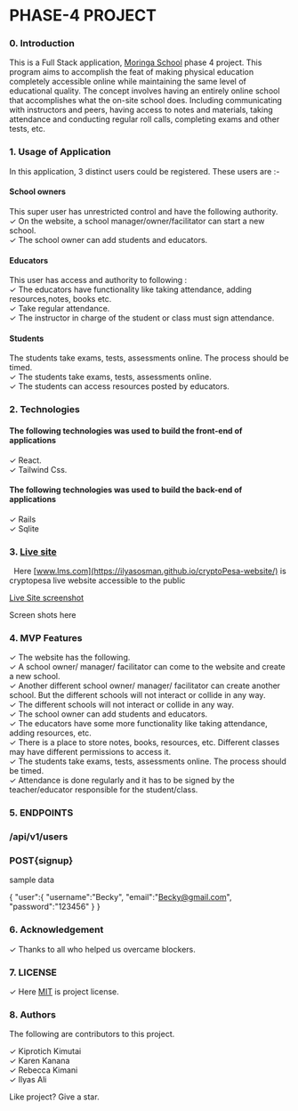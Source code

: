# PHASE-4 PROJECT

### 0. Introduction

This is  a Full Stack application, [Moringa School](https://moringaschool.com/) phase 4 project. This program aims to accomplish the feat of making physical education completely accessible online while maintaining the same level of educational quality. The concept involves having an entirely online school that accomplishes what the on-site school does. Including communicating with instructors and peers, having access to notes and materials, taking attendance and conducting regular roll calls, completing exams and other tests, etc.

### 1. Usage of Application

In this application, 3 distinct users could be registered.
These users are :- 

#### School owners
This super user has unrestricted control and have the following authority.
<br/> 
&check; On the website, a school manager/owner/facilitator can start a new school.
<br/>
&check; The school owner can add students and educators.
<br/>
<!-- &check; Access all above<br/>
&check; <br/> -->

#### Educators
This user has access and authority to following : 
<br/>
&check; The educators have functionality like taking attendance, adding resources,notes, books etc.
<br/>
&check; Take regular attendance.
<br/>
&check; The instructor in charge of the student or class must sign attendance.
<br/>


#### Students

The students take exams, tests, assessments online. The process should be timed. 
<br/>
&check; The students take exams, tests, assessments online.
<br/>
&check;  The students can access resources posted by educators.
<br/>

### 2. Technologies

#### The following technologies was used to build the front-end of applications <br/>

&check; React. <br/>
&check; Tailwind Css. <br/>

#### The following technologies was used to build the back-end of applications <br/>

&check; Rails <br/>
&check; Sqlite <br/>



### 3. [Live site](https:///)
&nbsp; Here [www.lms.com](https://ilyasosman.github.io/cryptoPesa-website/) is cryptopesa live website accessible to the public<br/>

[Live Site screenshot](http:///)

Screen shots here <br/>


### 4. MVP Features
&check; The website has the following. <br/>
&check; A school owner/ manager/ facilitator can come to the website and create a new school.<br/>
&check; Another different school owner/ manager/ facilitator can create another school. But the different schools will not interact or collide in any way. <br/>
&check; The different schools will not interact or collide in any way.  <br/>
&check; The school owner can add students and educators.<br/>
&check; The educators have some more functionality like taking attendance, adding resources, etc.<br/>
&check; There is a place to store notes, books, resources, etc. Different classes may have different permissions to access it. <br/>
&check; The students take exams, tests, assessments online. The process should be timed. <br/>
&check; Attendance is done regularly and it has to be signed by the teacher/educator responsible for the student/class. <br/>


### 5. ENDPOINTS

### /api/v1/users

### POST{signup}
sample data

{
    "user":{
        "username":"Becky",
        "email":"Becky@gmail.com",
        "password":"123456"
    }
}



### 6. Acknowledgement

&check; Thanks to all who helped us overcame blockers. <br/>

### 7. LICENSE
&check; Here [MIT](./client/MIT.md) is project license.

### 8. Authors

The following are contributors to this project.

&check; Kiprotich Kimutai <br/>
&check; Karen Kanana <br/>
&check; Rebecca Kimani <br/>
&check; Ilyas Ali <br/>


<p>Like project? Give a star.</p>